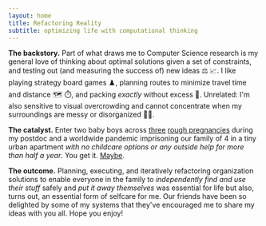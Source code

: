 ```yaml
---
layout: home
title: Refactoring Reality
subtitle: optimizing life with computational thinking
---
```


**The backstory.** Part of what draws me to Computer Science research is my general love of thinking about optimal solutions given a set of 
constraints, and testing out (and measuring the success of) new ideas :balance_scale: :chart_with_upwards_trend:. I like playing strategy board games :chess_pawn:, 
planning routes to minimize travel time and distance :world_map: :stopwatch:, and packing *exactly* without excess :briefcase:.
Unrelated: I'm also sensitive to visual overcrowding and cannot concentrate when my surroundings are messy or disorganized :face_with_spiral_eyes:.

**The catalyst.** Enter two baby boys across [three](https://www.who.int/news-room/spotlight/why-we-need-to-talk-about-losing-a-baby) [rough pregnancies](https://en.wikipedia.org/wiki/Hyperemesis_gravidarum) 
during my postdoc and a worldwide pandemic imprisoning our family of 4 in a tiny urban apartment 
*with no childcare options or any outside help for more than half a year*. 
You get it. [Maybe](https://www.americanprogress.org/article/covid-19-pandemic-forcing-millennial-mothers-workforce/).

**The outcome.** Planning, executing, and iteratively refactoring organization solutions to enable everyone in the family to 
*independently find and use their stuff* safely and *put it away themselves* was essential for life but also, turns out, an essential form of selfcare for me. 
Our friends have been so delighted by some of my systems that they've encouraged me to share my ideas with you all. Hope you enjoy!